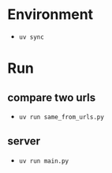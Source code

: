 # Environment
- `uv sync`

# Run

## compare two urls
- `uv run same_from_urls.py`

## server
- `uv run main.py`